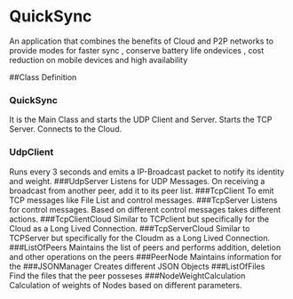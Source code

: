 # QuickSync
An application that combines the benefits of Cloud and P2P networks to provide modes for faster sync , conserve battery life ondevices , cost reduction on mobile devices and high availability

##Class Definition
###	QuickSync
It is the Main Class and starts the UDP Client and Server.  Starts the TCP Server. Connects to the Cloud.
###	UdpClient	
Runs every 3 seconds and emits a IP-Broadcast packet to notify its identity and weight.
###UdpServer
Listens for UDP Messages. On receiving a broadcast from another peer, add it to its peer list.
###TcpClient
To emit TCP messages like File List and control messages.
###TcpServer
Listens for control messages. Based on different control messages takes different actions.
###TcpClientCloud
Similar to TCPclient but specifically for the Cloud as a Long Lived Connection.
###TcpServerCloud
Similar to TCPServer but specifically for the Cloudm as a Long Lived Connection.
###ListOfPeers
Maintains the list of peers and performs addition, deletion and other operations on the peers
###PeerNode
Maintains information for the 
###JSONManager
Creates different JSON Objects
###ListOfFiles	
Find the files that the peer posseses
###NodeWeightCalculation	
Calculation of weights of Nodes based on different parameters.


